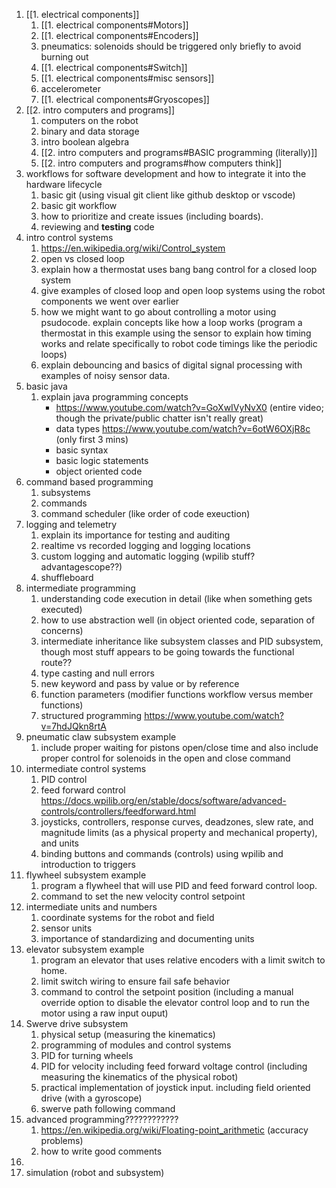 1. [[1. electrical components]]
	1. [[1. electrical components#Motors]]
	3. [[1. electrical components#Encoders]]
	4. pneumatics: solenoids should be triggered only briefly to avoid burning out
	5. [[1. electrical components#Switch]]
	6. [[1. electrical components#misc sensors]]
	7. accelerometer
	8. [[1. electrical components#Gryoscopes]]
2. [[2. intro computers and programs]]
	1. computers on the robot
	2. binary and data storage
	3. intro boolean algebra
	4. [[2. intro computers and programs#BASIC programming (literally)]]
	5. [[2. intro computers and programs#how computers think]]
4. workflows for software development and how to integrate it into the hardware lifecycle
	1. basic git (using visual git client like github desktop or vscode)
	2. basic git workflow
	3. how to prioritize and create issues (including boards).
	4. reviewing and **testing** code
5. intro control systems
	1.  https://en.wikipedia.org/wiki/Control_system
	2. open vs closed loop
	3. explain how a thermostat uses bang bang control for a closed loop system
	4. give examples of closed loop and open loop systems using the robot components we went over earlier
	5. how we might want to go about controlling a motor using psudocode. explain concepts like how a loop works (program a thermostat in this example using the sensor to explain how timing works and relate specifically to robot code timings like the periodic loops)
	6. explain debouncing and basics of digital signal processing with examples of noisy sensor data.
6. basic java
	1. explain java programming concepts
		- https://www.youtube.com/watch?v=GoXwIVyNvX0 (entire video; though the private/public chatter isn't really great)
		- data types https://www.youtube.com/watch?v=6otW6OXjR8c (only first 3 mins)
		- basic syntax
		- basic logic statements
		- object oriented code
7. command based programming
	1. subsystems
	2. commands
	3. command scheduler (like order of code exeuction)
8. logging and telemetry
	1. explain its importance for testing and auditing
	2. realtime vs recorded logging and logging locations
	3. custom logging and automatic logging (wpilib stuff? advantagescope??)
	4. shuffleboard
9. intermediate programming
	1. understanding code execution in detail (like when something gets executed)
	2. how to use abstraction well (in object oriented code, separation of concerns)
	3. intermediate inheritance like subsystem classes and PID subsystem, though most stuff appears to be going towards the functional route??
	4. type casting and null errors
	5. new keyword and pass by value or by reference
	6. function parameters (modifier functions workflow versus member functions)
	7. structured programming https://www.youtube.com/watch?v=7hdJQkn8rtA
10. pneumatic claw subsystem example
	1. include proper waiting for pistons open/close time and also include proper control for solenoids in the open and close command
11. intermediate control systems
	1. PID control
	2. feed forward control https://docs.wpilib.org/en/stable/docs/software/advanced-controls/controllers/feedforward.html
	3. joysticks, controllers, response curves, deadzones, slew rate, and magnitude limits (as a physical property and mechanical property), and units
	4. binding buttons and commands (controls) using wpilib and introduction to triggers
12. flywheel subsystem example
	1. program a flywheel that will use PID and feed forward control loop.
	2. command to set the new velocity control setpoint
13. intermediate units and numbers
	1. coordinate systems for the robot and field
	2. sensor units
	3. importance of standardizing and documenting units
14. elevator subsystem example
	1. program an elevator that uses relative encoders with a limit switch to home.
	2. limit switch wiring to ensure fail safe behavior
	3. command to control the setpoint position (including a manual override option to disable the elevator control loop and to run the motor using a raw input ouput)
15. Swerve drive subsystem
	1. physical setup (measuring the kinematics)
	2. programming of modules and control systems
	3. PID for turning wheels
	4. PID for velocity including feed forward voltage control (including measuring the kinematics of the physical robot)
	5. practical implementation of joystick input. including field oriented drive (with a gyroscope)
	6. swerve path following command
16. advanced programming????????????
	1. https://en.wikipedia.org/wiki/Floating-point_arithmetic (accuracy problems)
	2. how to write good comments
17. 
18. simulation (robot and subsystem)